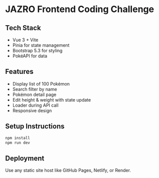# JAZRO Frontend Coding Challenge

## Tech Stack
- Vue 3 + Vite
- Pinia for state management
- Bootstrap 5.3 for styling
- PokéAPI for data

## Features
- Display list of 100 Pokémon
- Search filter by name
- Pokémon detail page
- Edit height & weight with state update
- Loader during API call
- Responsive design

## Setup Instructions
```bash
npm install
npm run dev
```

## Deployment
Use any static site host like GitHub Pages, Netlify, or Render.

